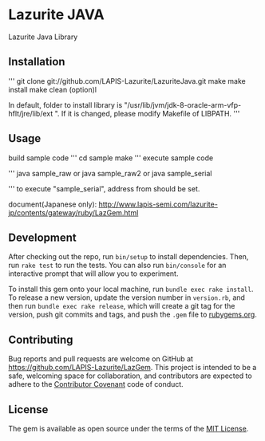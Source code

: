# Lazurite JAVA

Lazurite Java Library


## Installation

'''
git clone git://github.com/LAPIS-Lazurite/LazuriteJava.git
make
make install
make clean (option)l

In default, folder to install library is "/usr/lib/jvm/jdk-8-oracle-arm-vfp-hflt/jre/lib/ext ".
If it is changed, please modify Makefile of LIBPATH.
'''

## Usage
build sample code
'''
cd sample
make
'''
execute sample code

'''
java sample_raw
or
java sample_raw2
or 
java sample_serial

'''
to execute "sample_serial", address from should be set.

document(Japanese only):
  http://www.lapis-semi.com/lazurite-jp/contents/gateway/ruby/LazGem.html

## Development

After checking out the repo, run `bin/setup` to install dependencies. Then, run `rake test` to run the tests. You can also run `bin/console` for an interactive prompt that will allow you to experiment.

To install this gem onto your local machine, run `bundle exec rake install`. To release a new version, update the version number in `version.rb`, and then run `bundle exec rake release`, which will create a git tag for the version, push git commits and tags, and push the `.gem` file to [rubygems.org](https://rubygems.org).

## Contributing

Bug reports and pull requests are welcome on GitHub at https://github.com/LAPIS-Lazurite/LazGem. This project is intended to be a safe, welcoming space for collaboration, and contributors are expected to adhere to the [Contributor Covenant](http://contributor-covenant.org) code of conduct.


## License

The gem is available as open source under the terms of the [MIT License](http://opensource.org/licenses/MIT).

